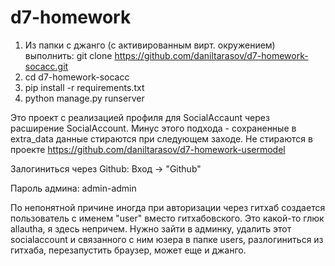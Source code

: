 # d7-homework

1. Из папки с джанго (c активированным вирт. окружением) выполнить: git clone https://github.com/daniltarasov/d7-homework-socacc.git
2. cd d7-homework-socacc
3. pip install -r requirements.txt
4. python manage.py runserver

Это проект с реализацией профиля для SocialAccaunt через расширение SocialAccount.
Минус этого подхода - сохраненные в extra_data данные стираются при следующем заходе.
Не стираются в проекте https://github.com/daniltarasov/d7-homework-usermodel


Залогиниться через Github: Вход -> "Github"

Пароль админа: admin-admin

По непонятной причине иногда при авторизации через гитхаб создается пользователь с именем "user" вместо гитхабовского. 
Это какой-то глюк allautha, я здесь непричем. Нужно зайти в админку, удалить этот socialaccount и связанного с ним юзера в папке users, 
разлогиниться из гитхаба, перезапустить браузер, может еще и джанго.

